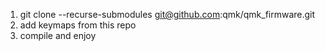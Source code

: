 1. git clone --recurse-submodules git@github.com:qmk/qmk_firmware.git
2. add keymaps from this repo
3. compile and enjoy


